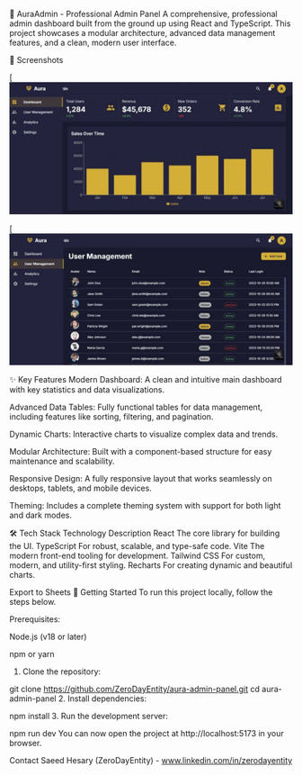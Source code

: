 🎨 AuraAdmin - Professional Admin Panel
A comprehensive, professional admin dashboard built from the ground up using React and TypeScript. This project showcases a modular architecture, advanced data management features, and a clean, modern user interface.

📸 Screenshots

[![AuraAdmin Dashboard Screenshot](https://github.com/ZeroDayEntity/aura-admin-panel/blob/main/screenshots/6039737437640577160.jpg?raw=true)


[![AuraAdmin Data Table Screenshot](https://github.com/ZeroDayEntity/aura-admin-panel/blob/main/screenshots/6039737437640577162.jpg?raw=true)

✨ Key Features
Modern Dashboard: A clean and intuitive main dashboard with key statistics and data visualizations.

Advanced Data Tables: Fully functional tables for data management, including features like sorting, filtering, and pagination.

Dynamic Charts: Interactive charts to visualize complex data and trends.

Modular Architecture: Built with a component-based structure for easy maintenance and scalability.

Responsive Design: A fully responsive layout that works seamlessly on desktops, tablets, and mobile devices.

Theming: Includes a complete theming system with support for both light and dark modes.

🛠️ Tech Stack
Technology	Description
React	The core library for building the UI.
TypeScript	For robust, scalable, and type-safe code.
Vite	The modern front-end tooling for development.
Tailwind CSS	For custom, modern, and utility-first styling.
Recharts	For creating dynamic and beautiful charts.

Export to Sheets
🚀 Getting Started
To run this project locally, follow the steps below.

Prerequisites:

Node.js (v18 or later)

npm or yarn

1. Clone the repository:

git clone https://github.com/ZeroDayEntity/aura-admin-panel.git
cd aura-admin-panel
2. Install dependencies:


npm install
3. Run the development server:


npm run dev
You can now open the project at http://localhost:5173 in your browser.


Contact
Saeed Hesary (ZeroDayEntity) - www.linkedin.com/in/zerodayentity
